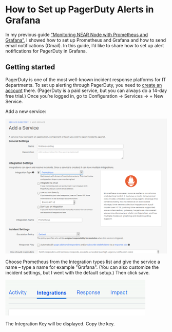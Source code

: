 
# How to Set up PagerDuty Alerts in Grafana

In my previous guide [“Monitoring NEAR Node with Prometheus and Grafana”](https://github.com/masknetgoal634/near-prometheus-exporter/blob/master/guide/GUIDE.md), I showed how to set up Prometheus and Grafana and how to send email notifications (Gmail). In this guide, I’d like to share how to set up alert notifications for PagerDuty in Grafana.

## Getting started

PagerDuty is one of the most well-known incident response platforms for IT departments. To set up alerting through PagerDuty, you need to [create an account](https://www.pagerduty.com/sign-up/) there. (PagerDuty is a paid service, but you can always do a 14-day free trial.) Once you’re logged in, go to Configuration -> Services -> + New  Service.

Add a new service:

![](https://raw.githubusercontent.com/masknetgoal634/StakeWarsGuides/master/img/monitor_uptime_new_service.png)

Choose Prometheus from the Integration types list and give the service a name – type a name for example "Grafana". (You can also customize the incident settings, but I went with the default setup.) Then click save.

![](https://raw.githubusercontent.com/masknetgoal634/StakeWarsGuides/master/img/monitor_uptime_intergations.png)

The Integration Key will be displayed. Copy the key.

